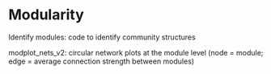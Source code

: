 # Modularity
Identify modules: code to identify community structures

modplot_nets_v2: circular network plots at the module level (node = module; edge = average connection strength between modules)
